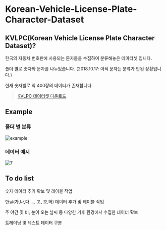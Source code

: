 # Korean-Vehicle-License-Plate-Character-Dataset
## KVLPC(Korean Vehicle License Plate Character Dataset)?

한국의 자동차 번호판에 사용되는 문자들을 수집하여 분류해놓은 데이터셋 입니다.

폴더 별로 숫자와 문자를 나누었습니다. (2018.10.17: 아직 문자는 분류가 안된 상황입니다.) 

현재 숫자별로 약 400장의 데이터가 존재합니다.

>[KVLPC 데이터셋 다운로드](https://drive.google.com/file/d/1ehruU0wpapVmUKTYVCYiVFzzMLFl9Jeg/view?usp=sharing)

## Example

### 폴더 별 분류

![example](https://user-images.githubusercontent.com/35001605/47061546-d9c7f180-d20c-11e8-8850-c407d5d82640.png)

### 데이터 예시
![7](https://user-images.githubusercontent.com/35001605/47061295-d41ddc00-d20b-11e8-8060-c4c693a4b3ba.png)

## To do list

숫자 데이터 추가 확보 및 레이블 작업

한글(가,나,다 ..., 고, 호,허) 데이터 추가 및 레이블 작업

주 야간 및 비, 눈이 오는 날씨 등 다양한 기후 환경에서 수집한 데이터 확보

트레이닝 및 테스트 데이터 구분
